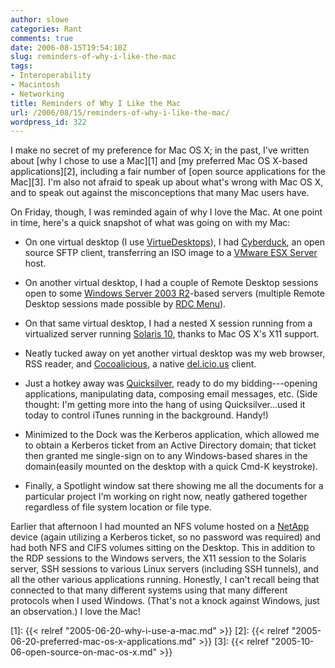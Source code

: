 ```yaml
---
author: slowe
categories: Rant
comments: true
date: 2006-08-15T19:54:10Z
slug: reminders-of-why-i-like-the-mac
tags:
- Interoperability
- Macintosh
- Networking
title: Reminders of Why I Like the Mac
url: /2006/08/15/reminders-of-why-i-like-the-mac/
wordpress_id: 322
---
```


I make no secret of my preference for Mac OS X; in the past, I've written about [why I chose to use a Mac][1] and [my preferred Mac OS X-based applications][2], including a fair number of [open source applications for the Mac][3]. I'm also not afraid to speak up about what's wrong with Mac OS X, and to speak out against the misconceptions that many Mac users have.

On Friday, though, I was reminded again of why I love the Mac. At one point in time, here's a quick snapshot of what was going on with my Mac:

* On one virtual desktop (I use [VirtueDesktops](http://virtuedesktops.info/)), I had [Cyberduck](http://cyberduck.ch/), an open source SFTP client, transferring an ISO image to a [VMware ESX Server](http://www.vmware.com/products/vi/esx/) host.

* On another virtual desktop, I had a couple of Remote Desktop sessions open to some [Windows Server 2003 R2](http://www.microsoft.com/windowsserver2003/default.mspx)-based servers (multiple Remote Desktop sessions made possible by [RDC Menu](http://www.xutils.com/rdcmenu/)).

* On that same virtual desktop, I had a nested X session running from a virtualized server running [Solaris 10](http://www.sun.com/software/solaris/), thanks to Mac OS X's X11 support.

* Neatly tucked away on yet another virtual desktop was my web browser, RSS reader, and [Cocoalicious](http://www.scifihifi.com/cocoalicious/), a native [del.icio.us](http://del.icio.us/) client.

* Just a hotkey away was [Quicksilver](http://quicksilver.blacktree.com/), ready to do my bidding---opening applications, manipulating data, composing email messages, etc. (Side thought: I'm getting more into the hang of using Quicksilver...used it today to control iTunes running in the background. Handy!)

* Minimized to the Dock was the Kerberos application, which allowed me to obtain a Kerberos ticket from an Active Directory domain; that ticket then granted me single-sign on to any Windows-based shares in the domain(easily mounted on the desktop with a quick Cmd-K keystroke).

* Finally, a Spotlight window sat there showing me all the documents for a particular project I'm working on right now, neatly gathered together regardless of file system location or file type.

Earlier that afternoon I had mounted an NFS volume hosted on a [NetApp](http://www.netapp.com/) device (again utilizing a Kerberos ticket, so no password was required) and had both NFS and CIFS volumes sitting on the Desktop. This in addition to the RDP sessions to the Windows servers, the X11 session to the Solaris server, SSH sessions to various Linux servers (including SSH tunnels), and all the other various applications running. Honestly, I can't recall being that connected to that many different systems using that many different protocols when I used Windows. (That's not a knock against Windows, just an observation.) I love the Mac!

[1]: {{< relref "2005-06-20-why-i-use-a-mac.md" >}}
[2]: {{< relref "2005-06-20-preferred-mac-os-x-applications.md" >}}
[3]: {{< relref "2005-10-06-open-source-on-mac-os-x.md" >}}
